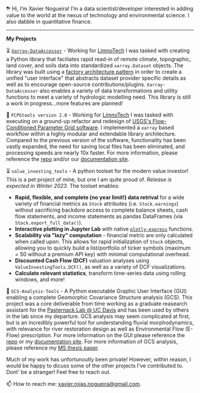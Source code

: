 ⛈ Hi, I’m Xavier Nogueira! I’m a data scientist/developer interested in adding value to the world at the nexus of technology and environmental science. I also dabble in quantitative finance. 

-----------------------
**My Projects**

⏳ [`Xarray-DataAccessor`](https://github.com/LimnoTech/Xarray-DataAccessor) - Working for [LimnoTech](https://www.limno.com/) I was tasked with creating a Python library that faciliates rapid read-in of remote climate, topographic, land cover, and soils data into standardized `xarray.Dataset` objects. The library was built using a [factory architecture pattern](https://en.wikipedia.org/wiki/Factory_method_pattern) in order to create a unified "user interface" that abstracts dataset provider specific details as well as to encourage open-source contributions/plugins. `Xarray-DataAccessor` also enables a variety of data transformations and utility functions to meet a variety of hydrologic modelling need. This library is still a work in progress...more features are planned!

🚀 `FCPGtools version 2.0` - Working for [LimnoTech](https://www.limno.com/) I was tasked with executing on a ground-up refactor and redesign of [USGS's Flow-Conditioned Parameter Grid software](https://www.usgs.gov/software/flow-conditioned-parameter-grid-tools). I implemented a `xarray` based workflow within a highly modular and extendable library architecture.  Compared to the previous version of the software, functionality has been vastly expanded, the need for saving local files has been eliminated, and processing speeds are nearly 10x faster. For more information, please reference the [repo](https://github.com/usgs/water-fcpg-tools) and/or our [documentation site](https://usgs.github.io/water-fcpg-tools/build/html/index.html).

⏳ `value_investing_tools` - A python toolset for the modern value investor! This is a pet project of mine, but one I am quite proud of. *Release is expected in Winter 2023*. The toolset enables: 
 * **Rapid, flexible, and complete (no year limit!) data retrival** for a wide variety of financial metrics as `Stock` attributes (i.e. `Stock.earnings`) without sacrificing backdore access to complete balance sheets, cash flow statements, and income statements as pandas DataFrames (via `Stock.export_full_data()`).
 * **Interactive plotting in Jupyter Lab** with native [`plotly-express`](https://plotly.com/python/plotly-express/) functions.
 * **Scalability via "lazy" computation** - financial metric are only calculated when called upon. This allows for rapid initialization of `Stock` objects, allowing you to quickly build a list/portfolio of ticker symbols (maximum = 50 without a premium API key) with minimal computational overhead.
 * **Discounted Cash Flow (DCF)** valuation analyses using `ValueInvestingTools.DCF()`, as well as a variety of DCF visualizations.
 * **Calculate relevant statistics**, transform time-series data using rolling windows, and more!

🚀 `GCS-Analysis-Tools` - A Python executable Graphic User Interface (GUI) enabling a complete Geomorphic Covariance Structure analysis (GCS). This project was a core deliverable from time working as a graduate reasearch assistant for the [Pasternack Lab @ UC Davis](http://pasternack.ucdavis.edu/research) and has been used by others in the lab since my departure. GCS analysis may seem complicated at first, but is an incredibly powerful tool for understanding fluvial morphodynamics, with relevance for river restoration design as well as Environmental Flow (E-Flow) prescription. For more information on the GUI please reference the [repo](https://github.com/xaviernogueira/gcs_gui) or my [documentation site](https://gcs-gui-documentation.readthedocs.io/en/latest/#). For more information of GCS analysis, please reference my [MS thesis paper](https://escholarship.org/uc/item/5mm3q087).

Much of my work has unfortunoutly been private! However, within reason, I would be happy to dicuss some of the other projects I've contributed to. Dont' be a stranger! Feel free to reach out.

📫 How to reach me: xavier.rojas.nogueira@gmail.com.

<!---
xaviernogueira/xaviernogueira is a ✨ special ✨ repository because its `README.md` (this file) appears on your GitHub profile.
You can click the Preview link to take a look at your changes.
--->
